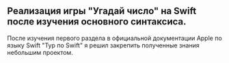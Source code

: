 ## Реализация игры "Угадай число" на Swift после изучения основного синтаксиса.<br>
После изучения первого раздела в официальной документации Apple по языку Swift "Тур по Swift" я решил закрепить полученные знания небольшим проектом.
